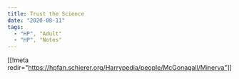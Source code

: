 ```yaml
---
title: Trust the Science
date: "2020-08-11"
tags:
  - "HP", "Adult"
  - "HP", "Notes"
---
```

[[!meta redir="https://hpfan.schierer.org/Harrypedia/people/McGonagall/Minerva"]]
